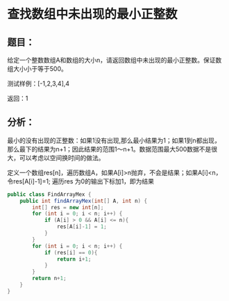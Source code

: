# 查找数组中未出现的最小正整数

## 题目：

给定一个整数数组A和数组的大小n，请返回数组中未出现的最小正整数。保证数组大小小于等于500。

测试样例：[-1,2,3,4],4

返回：1

## 分析：

最小的没有出现的正整数：如果1没有出现,那么最小结果为1；如果1到n都出现，那么最下的结果为n+1；因此结果的范围1～n+1。数据范围最大500数据不是很大，可以考虑以空间换时间的做法。

定义一个数组res[n]，遍历数组A，如果A[i]>n抛弃，不会是结果；如果A[i]<n，令res[A[i]-1]=1; 遍历res 为0的输出下标加1，即为结果

````Java
public class FindArrayMex {
    public int findArrayMex(int[] A, int n) {
        int[] res = new int[n];
        for (int i = 0; i < n; i++) {
            if (A[i] > 0 && A[i] <= n){
                res[A[i]-1] = 1;
            }
        }
        for (int i = 0; i < n; i++) {
            if (res[i] == 0){
                return i+1;
            }
        }
        return n+1;
    }
}
````
